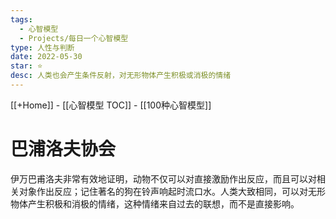 ```yaml
---
tags:
  - 心智模型
  - Projects/每日一个心智模型
type: 人性与判断
date: 2022-05-30
star: ⭐
desc: 人类也会产生条件反射，对无形物体产生积极或消极的情绪
---
```

[[+Home]] - [[心智模型 TOC]] - [[100种心智模型]]


# 巴浦洛夫协会
伊万巴甫洛夫非常有效地证明，动物不仅可以对直接激励作出反应，而且可以对相关对象作出反应；记住著名的狗在铃声响起时流口水。人类大致相同，可以对无形物体产生积极和消极的情绪，这种情绪来自过去的联想，而不是直接影响。